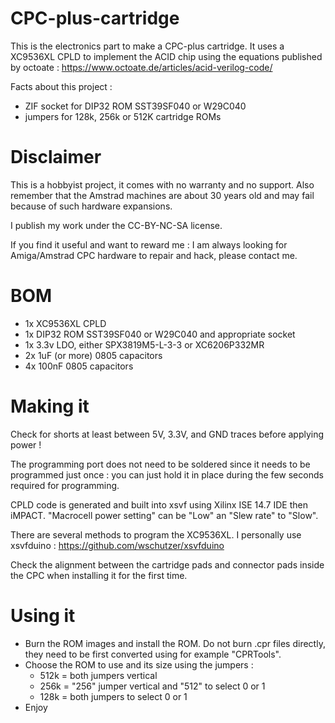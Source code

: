 # CPC-plus-cartridge
This is the electronics part to make a CPC-plus cartridge. It uses a XC9536XL CPLD to implement the ACID chip using the equations published by octoate : https://www.octoate.de/articles/acid-verilog-code/

Facts about this project :
- ZIF socket for DIP32 ROM SST39SF040 or W29C040
- jumpers for 128k, 256k or 512K cartridge ROMs

# Disclaimer
This is a hobbyist project, it comes with no warranty and no support. Also remember that the Amstrad machines are about 30 years old and may fail because of such hardware expansions.

I publish my work under the CC-BY-NC-SA license.

If you find it useful and want to reward me : I am always looking for Amiga/Amstrad CPC hardware to repair and hack, please contact me.

# BOM
- 1x XC9536XL CPLD
- 1x DIP32 ROM SST39SF040 or W29C040 and appropriate socket
- 1x 3.3v LDO, either SPX3819M5-L-3-3 or XC6206P332MR
- 2x 1uF (or more) 0805 capacitors
- 4x 100nF 0805 capacitors

# Making it
Check for shorts at least between 5V, 3.3V, and GND traces before applying power !

The programming port does not need to be soldered since it needs to be programmed just once : you can just hold it in place during the few seconds required for programming.

CPLD code is generated and built into xsvf using Xilinx ISE 14.7 IDE then iMPACT. "Macrocell power setting" can be "Low" an "Slew rate" to "Slow".

There are several methods to program the XC9536XL. I personally use xsvfduino : https://github.com/wschutzer/xsvfduino

Check the alignment between the cartridge pads and connector pads inside the CPC when installing it for the first time.

# Using it
- Burn the ROM images and install the ROM. Do not burn .cpr files directly, they need to be first converted using for example "CPRTools".
- Choose the ROM to use and its size using the jumpers :
  - 512k = both jumpers vertical
  - 256k = "256" jumper vertical and "512" to select 0 or 1
  - 128k = both jumpers to select 0 or 1
- Enjoy
